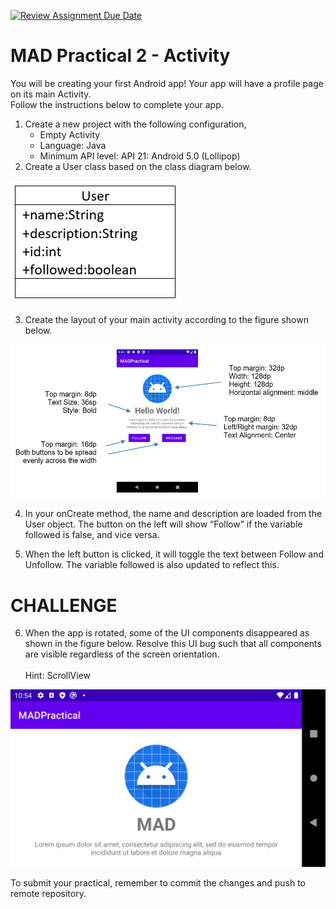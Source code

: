 [![Review Assignment Due Date](https://classroom.github.com/assets/deadline-readme-button-24ddc0f5d75046c5622901739e7c5dd533143b0c8e959d652212380cedb1ea36.svg)](https://classroom.github.com/a/LFiEPPgW)
# MAD Practical 2 - Activity
You will be creating your first Android app! Your app will have a profile page on its main Activity.<br/>
Follow the instructions below to complete your app.

1. Create a new project with the following configuration,
    * Empty Activity
    * Language: Java
    * Minimum API level: API 21: Android 5.0 (Lollipop)
2. Create a User class based on the class diagram below.

![User Class Diagram](/images/user_cd.png)

3. Create the layout of your main activity according to the figure shown below.

![Screen Mockup](/images/screen_mock.png)

4. In your onCreate method, the name and description are loaded from the User object. The button on the left will show “Follow” if the variable followed is false, and vice versa.

5.	When the left button is clicked, it will toggle the text between Follow and Unfollow. The variable followed is also updated to reflect this.

# CHALLENGE
6.	When the app is rotated, some of the UI components disappeared as shown in the figure below. Resolve this UI bug such that all components are visible regardless of the screen orientation.<br/><br/>Hint: ScrollView

![Horizontal Rotation](/images/Screenshot_1617792845.png)

To submit your practical, remember to commit the changes and push to remote repository.
